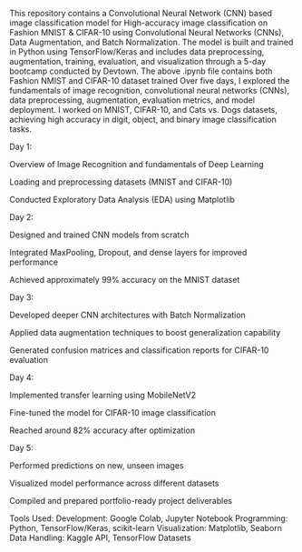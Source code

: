 This repository contains a Convolutional Neural Network (CNN) based image classification model for High-accuracy image classification on Fashion MNIST & CIFAR-10 using Convolutional Neural Networks (CNNs), Data Augmentation, and Batch Normalization.
The model is built and trained in Python using TensorFlow/Keras and includes data preprocessing, augmentation, training, evaluation, and visualization through a 5-day bootcamp conducted by Devtown.
The above .ipynb file contains both Fashion NMIST and CIFAR-10 dataset trained 
Over five days, I explored the fundamentals of image recognition, convolutional neural networks (CNNs), data preprocessing, augmentation, evaluation metrics, and model deployment. I worked on MNIST, CIFAR-10, and Cats vs. Dogs datasets, achieving high accuracy in digit, object, and binary image classification tasks.

Day 1:

Overview of Image Recognition and fundamentals of Deep Learning

Loading and preprocessing datasets (MNIST and CIFAR-10)

Conducted Exploratory Data Analysis (EDA) using Matplotlib

Day 2:

Designed and trained CNN models from scratch

Integrated MaxPooling, Dropout, and dense layers for improved performance

Achieved approximately 99% accuracy on the MNIST dataset

Day 3:

Developed deeper CNN architectures with Batch Normalization

Applied data augmentation techniques to boost generalization capability

Generated confusion matrices and classification reports for CIFAR-10 evaluation

Day 4:

Implemented transfer learning using MobileNetV2

Fine-tuned the model for CIFAR-10 image classification

Reached around 82% accuracy after optimization

Day 5:

Performed predictions on new, unseen images

Visualized model performance across different datasets

Compiled and prepared portfolio-ready project deliverables

Tools Used:
Development: Google Colab, Jupyter Notebook
Programming: Python, TensorFlow/Keras, scikit-learn
Visualization: Matplotlib, Seaborn
Data Handling: Kaggle API, TensorFlow Datasets





